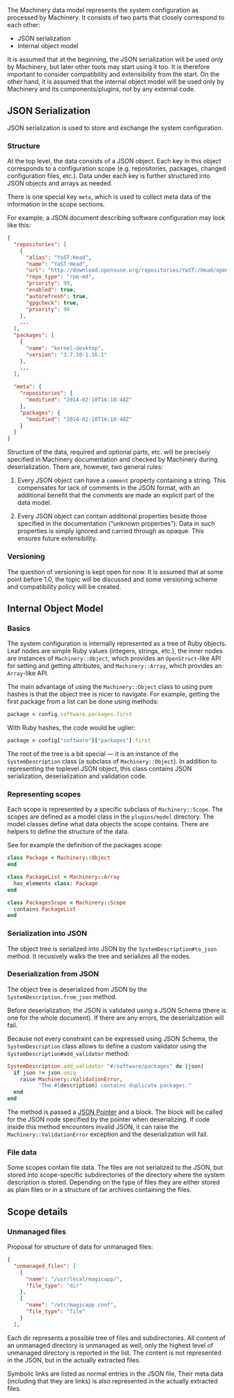 The Machinery data model represents the system configuration as processed by Machinery. It consists of two parts that closely correspond to each other:

  * JSON serialization
  * Internal object model

It is assumed that at the beginning, the JSON serialization will be used only by Machinery, but later other tools may start using it too. It is therefore important to consider compatibility and extensibility from the start. On the other hand, it is assumed that the internal object model will be used only by Machinery and its components/plugins, not by any external code.


## JSON Serialization

JSON serialization is used to store and exchange the system configuration.

### Structure

At the top level, the data consists of a JSON object. Each key in this object corresponds to a configuration scope (e.g. repositories, packages, changed configuration files, etc.). Data under each key is further structured into JSON objects and arrays as needed.

There is one special key `meta`, which is used to collect meta data of the information in the scope sections. 

For example, a JSON document describing software configuration may look like this:

```json
{
  "repositories": [
    {
      "alias": "YaST:Head",
      "name": "YaST:Head",
      "url": "http://download.opensuse.org/repositories/YaST:/Head/openSUSE_12.3/",
      "repo_type": "rpm-md",
      "priority": 99,
      "enabled": true,
      "autorefresh": true,
      "gpgcheck": true,
      "priority": 99
    },
    ...
  ],
  "packages": [
    {
      "name": "kernel-desktop",
      "version": "3.7.10-1.16.1"
    },
    ...
  ],

  "meta": {
    "repositories": {
      "modified": "2014-02-10T16:10:48Z"
    },
    "packages": {
      "modified": "2014-02-10T16:10:48Z"
    }
  }
}
```

Structure of the data, required and optional parts, etc. will be precisely specified in Machinery documentation and checked by Machinery during deserialization. There are, however, two general rules:

  1. Every JSON object can have a `comment` property containing a string. This compensates for lack of comments in the JSON format, with an additional benefit that the comments are made an explicit part of the data model.

  2. Every JSON object can contain additional properties beside those specified in the documentation (“unknown properties”). Data in such properties is simply ignored and carried through as opaque. This ensures future extensibility.

### Versioning

The question of versioning is kept open for now. It is assumed that at some point before 1.0, the topic will be discussed and some versioning scheme and compatibility policy will be created.


## Internal Object Model

### Basics

The system configuration is internally represented as a tree of Ruby objects. Leaf nodes are simple Ruby values (integers, strings, etc.), the inner nodes are instances of `Machinery::Object`, which provides an `OpenStruct`-like API for setting and getting attributes, and `Machinery::Array`, which provides an `Array`-like API.

The main advantage of using the `Machinery::Object` class to using pure hashes is that the object tree is nicer to navigate. For example, getting the first package from a list can be done using methods:

```ruby
package = config.software.packages.first
```

With Ruby hashes, the code would be uglier:

```ruby
package = config["software"]["packages"].first
```

The root of the tree is a bit special — it is an instance of the `SystemDescription` class (a subclass of `Machinery::Object`). In addition to representing the toplevel JSON object, this class contains JSON serialization, deserialization and validation code.

### Representing scopes

Each scope is represented by a specific subclass of `Machinery::Scope`. The scopes are defined as a model class in the `plugins/model` directory. The model classes define what data objects the scope contains. There are helpers to define the structure of the data.

See for example the definition of the packages scope:

```ruby
class Package < Machinery::Object
end

class PackageList < Machinery::Array
  has_elements class: Package
end

class PackagesScope < Machinery::Scope
  contains PackageList
end
```

### Serialization into JSON

The object tree is serialized into JSON by the `SystemDescription#to_json` method. It recusively walks the tree and serializes all the nodes.

### Deserialization from JSON

The object tree is deserialized from JSON by the `SystemDescription.from_json` method.

Before deserialization, the JSON is validated using a JSON Schema (there is one for the whole document). If there are any errors, the deserialization will fail.

Because not every constraint can be expressed using JSON Schema, the `SystemDescription` class allows to define a custom validator using the `SystemDescription#add_validator` method:

```ruby
SystemDescription.add_validator "#/software/packages" do |json|
  if json != json.uniq
    raise Machinery::ValidationError,
          "The #{description} contains duplicate packages."
  end  
end
```

The method is passed a [JSON Pointer](http://tools.ietf.org/html/rfc6901) and a block. The block will be called for the JSON node specified by the pointer when deserializing. If code inside this method encounters invalid JSON, it can raise the `Machinery::ValidationError` exception and the deserialization will fail.

### File data

Some scopes contain file data. The files are not serialized to the JSON, but stored into scope-specific subdirectories of the directory where the system description is stored. Depending on the type of files they are either stored as plain files or in a structure of tar archives containing the files.


## Scope details

### Unmanaged files

Proposal for structure of data for unmanaged files:

```json
{
  "unmanaged_files": [
    {
      "name": "/usr/local/magicapp/",
      "file_type": "dir"
    },
    {
      "name": "/etc/magicapp.conf",
      "file_type": "file"
    }
  ],

```

Each dir represents a possible tree of files and subdirectories. All content of an unmanaged directory is unmanaged as well, only the highest level of unmanaged directory is reported in the list. The content is not represented in the JSON, but in the actually extracted files.

Symbolic links are listed as normal entries in the JSON file, Their meta data (including that they are links) is also represented in the actually extracted files.
